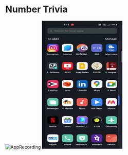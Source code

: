
# Number Trivia

![AppRecording](https://github.com/eswartejbk/IRIS-Flutter-Bootcamp-2022/blob/session_1_eswarteja_bk/assignment_2/number_trivia_app/samplevideo.gif)
<img src="AppRecording.gif" width="250" height="400"/>
